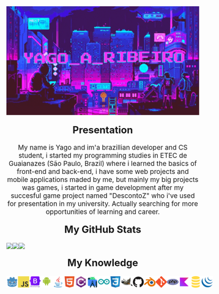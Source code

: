<div align="center">
    <img src="https://github.com/yagoAribeiro/yagoAribeiro/blob/main/banner.gif" width="820">
</div>
<h2 style="margin:20px; font-size:19pt;" align="center">Presentation</h2>
<p style="font-size:13pt;" align="center">My name is Yago and im'a brazillian developer and CS student, i started my programming studies in ETEC de Guaianazes (São Paulo, Brazil) where i learned the basics of front-end and back-end, i have some web projects and mobile applications maded by me, but mainly my big projects was games, i started in game development after my succesful game project named "DescontoZ" who i've used for presentation in my university. Actually searching for more opportunities of learning and career.</p>

<h2 style="margin:20px; font-size:19pt;" align="center">My GitHub Stats</h2>

<div style="display:flex; flex-direction:row;" align="center">
    <img src="https://github-readme-stats.vercel.app/api?username=yagoAribeiro&show_icons=true&theme=radical&border_color=DF61F1">
    <img src="https://github-readme-stats.vercel.app/api/top-langs/?username=yagoAribeiro&langs_count=8&layout=compact&theme=radical&border_color=DF61F1">
    <img src="http://github-readme-streak-stats.herokuapp.com?user=yagoAribeiro&theme=radical&date_format=j%20M%5B%20Y%5D&mode=weekly">
</div>

<h2 style="margin:20px; font-size:19pt;" align="center">My Knowledge</h2>

<div style="display:flex; flex-direction:row;" align="center">
    <img src="https://github.com/devicons/devicon/blob/master/icons/godot/godot-original.svg" width="30" height="30">
    <img src="https://github.com/devicons/devicon/blob/master/icons/javascript/javascript-original.svg" width="30" height="30">
    <img src="https://github.com/devicons/devicon/blob/master/icons/bootstrap/bootstrap-original-wordmark.svg" width="30" height="30">
    <img src="https://github.com/devicons/devicon/blob/master/icons/android/android-original-wordmark.svg" width="30" height="30">
    <img src="https://github.com/devicons/devicon/blob/master/icons/java/java-original.svg" width="30" height="30">
    <img src="https://github.com/devicons/devicon/blob/master/icons/html5/html5-original.svg" width="30" height="30">
    <img src="https://github.com/devicons/devicon/blob/master/icons/csharp/csharp-original.svg" width="30" height="30">
    <img src="https://github.com/devicons/devicon/blob/master/icons/androidstudio/androidstudio-original.svg" width="30" height="30">
    <img src="https://github.com/devicons/devicon/blob/master/icons/arduino/arduino-original.svg" width="30" height="30">
    <img src="https://github.com/devicons/devicon/blob/master/icons/css3/css3-original.svg" width="30" height="30">
    <img src="https://github.com/devicons/devicon/blob/master/icons/gimp/gimp-original.svg" width="30" height="30">
    <img src="https://github.com/devicons/devicon/blob/master/icons/github/github-original.svg" width="30" height="30">
    <img src="https://github.com/devicons/devicon/blob/master/icons/blender/blender-original.svg" width="30" height="30">
    <img src="https://github.com/devicons/devicon/blob/master/icons/git/git-original.svg" width="30" height="30">
    <img src="https://github.com/devicons/devicon/blob/master/icons/php/php-original.svg" width="30" height="30">
    <img src="https://github.com/devicons/devicon/blob/master/icons/kotlin/kotlin-original.svg" width="30" height="30">
    <img src="https://github.com/devicons/devicon/blob/master/icons/sql/sql-original.svg" width="30" height="30">
    <img src="https://github.com/devicons/devicon/blob/master/icons/jquery/jquery-original.svg" width="30" height="30">
</div>

